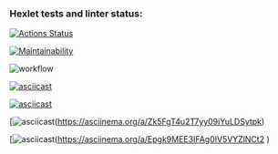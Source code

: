 ### Hexlet tests and linter status:
[![Actions Status](https://github.com/popova-iu-iu/frontend-project-lvl1/workflows/hexlet-check/badge.svg)](https://github.com/popova-iu-iu/frontend-project-lvl1/actions)

[![Maintainability](https://api.codeclimate.com/v1/badges/4d3acff1021785b4c3e4/maintainability)](https://codeclimate.com/github/popova-iu-iu/frontend-project-lvl1/maintainability)

![workflow](https://github.com/popova-iu-iu/frontend-project-lvl1/actions/workflows/github-actions.yml/badge.svg)

[![asciicast](https://asciinema.org/a/7CtPrIjZJrSP5D735Al5gIX4k.svg)](https://asciinema.org/a/7CtPrIjZJrSP5D735Al5gIX4k)

[![asciicast](https://asciinema.org/a/lngjhgeuRmFTEZCw0hZLVX1Xp.svg)](https://asciinema.org/a/lngjhgeuRmFTEZCw0hZLVX1Xp)

[![asciicast](https://asciinema.org/a/Zk5FgT4u2T7yy09iYuLDSytpk.svg)(https://asciinema.org/a/Zk5FgT4u2T7yy09iYuLDSytpk)

[![asciicast](https://asciinema.org/a/Epgk9MEE3IFAg0IV5VYZlNCt2.svg)(https://asciinema.org/a/Epgk9MEE3IFAg0IV5VYZlNCt2
)

